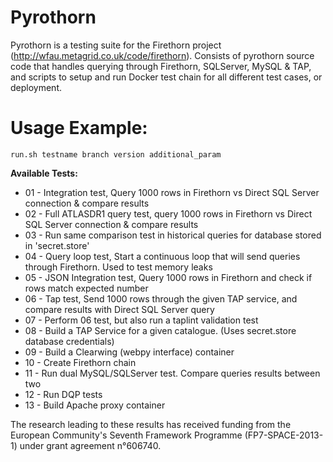 # Pyrothorn
Pyrothorn is a testing suite for the Firethorn project (http://wfau.metagrid.co.uk/code/firethorn).
Consists of pyrothorn source code that handles querying through Firethorn, SQLServer, MySQL & TAP, and scripts to setup and run Docker test chain for all different test cases, or deployment.


# Usage Example:  

```
run.sh testname branch version additional_param
```


**Available Tests:**
 
* 01 - Integration test, Query 1000 rows in Firethorn vs Direct SQL Server connection & compare results
* 02 - Full ATLASDR1 query test, query 1000 rows in Firethorn vs Direct SQL Server connection & compare results
* 03 - Run same comparison test in historical queries for database stored in 'secret.store'
* 04 - Query loop test, Start a continuous loop that will send queries through Firethorn. Used to test memory leaks
* 05 - JSON Integration test, Query 1000 rows in Firethorn and check if rows match expected number
* 06 - Tap test, Send 1000 rows through the given TAP service, and compare results with Direct SQL Server query
* 07 - Perform 06 test, but also run a taplint validation test
* 08 - Build a TAP Service for a given catalogue. (Uses secret.store database credentials)
* 09 - Build a Clearwing (webpy interface) container
* 10 - Create Firethorn chain
* 11 - Run dual MySQL/SQLServer test. Compare queries results between two
* 12 - Run DQP tests
* 13 - Build Apache proxy container



The research leading to these results has received funding from the European Community's Seventh Framework Programme (FP7-SPACE-2013-1) under grant agreement n°606740.

